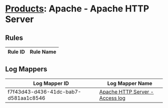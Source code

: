 # [Products](README.md): Apache - Apache HTTP Server

## Rules

|Rule ID|Rule Name|
|----|----|


## Log Mappers

|Log Mapper ID|Log Mapper Name|
|----|----|
|f7f43d43-d436-41dc-bab7-d581aa1c8546|[Apache HTTP Server - Access log](../mappings/f7f43d43-d436-41dc-bab7-d581aa1c8546.md)|


